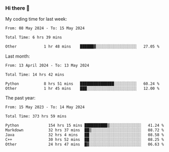 ### Hi there 👋

My coding time for last week:

<!--START_SECTION:week-->

```txt
From: 08 May 2024 - To: 15 May 2024

Total Time: 6 hrs 39 mins

Other            1 hr 48 mins    ██████▓░░░░░░░░░░░░░░░░░░   27.05 %
```

<!--END_SECTION:week-->

Last month:

<!--START_SECTION:month-->

```txt
From: 13 April 2024 - To: 13 May 2024

Total Time: 14 hrs 42 mins

Python           8 hrs 51 mins   ███████████████░░░░░░░░░░   60.24 %
Other            1 hr 45 mins    ███░░░░░░░░░░░░░░░░░░░░░░   12.00 %
```

<!--END_SECTION:month-->

The past year:

<!--START_SECTION:year-->

```txt
From: 15 May 2023 - To: 14 May 2024

Total Time: 373 hrs 59 mins

Python             154 hrs 15 mins ██████████▒░░░░░░░░░░░░░░   41.24 %
Markdown           32 hrs 37 mins  ██▒░░░░░░░░░░░░░░░░░░░░░░   08.72 %
Java               32 hrs 4 mins   ██░░░░░░░░░░░░░░░░░░░░░░░   08.58 %
C++                30 hrs 52 mins  ██░░░░░░░░░░░░░░░░░░░░░░░   08.25 %
Other              24 hrs 47 mins  █▓░░░░░░░░░░░░░░░░░░░░░░░   06.63 %
```

<!--END_SECTION:year-->
